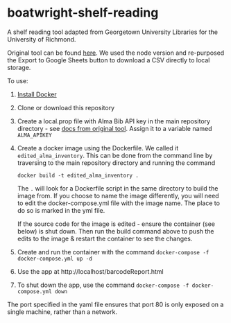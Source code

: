 # boatwright-shelf-reading
A shelf reading tool adapted from Georgetown University Libraries for the University of Richmond.

Original tool can be found [here](https://github.com/Georgetown-University-Libraries/AlmaInventory). We used the node version and re-purposed the Export to Google Sheets button to download a CSV directly to local storage.

To use:

1. [Install Docker](https://www.docker.com/products/docker-desktop)
2. Clone or download this repository
3. Create a local.prop file with Alma Bib API key in the main repository directory - see [docs from original tool](https://github.com/Georgetown-University-Libraries/AlmaInventory#pre-requisites). Assign it to a variable named `ALMA_APIKEY`
4. Create a docker image using the Dockerfile. We called it `edited_alma_inventory`. This can be done from the command line by traversing to the main repository directory and running the command 

    `docker build -t edited_alma_inventory .`

    The `.` will look for a Dockerfile script in the same directory to build the image from. If you choose to name the image differently, you will need to edit the docker-compose.yml file with the image name. The place to do so is marked in the yml file.
    
    If the source code for the image is edited - ensure the container (see below) is shut down. Then run the build command above to push the edits to the image & restart the container to see the changes.

5. Create and run the container with the command `docker-compose -f docker-compose.yml up -d`
6. Use the app at http://localhost/barcodeReport.html
7. To shut down the app, use the command `docker-compose -f docker-compose.yml down`


The port specified in the yaml file ensures that port 80 is only exposed on a single machine, rather than a network.
